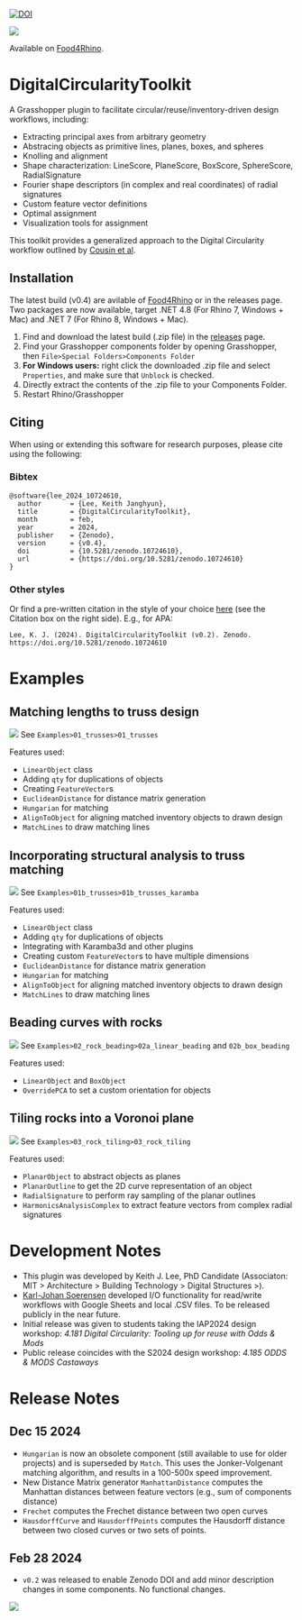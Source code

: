 [![DOI](https://zenodo.org/badge/DOI/10.5281/zenodo.10724610.svg)](https://doi.org/10.5281/zenodo.10724610)

![](Resources/logo_front.png)

Available on [Food4Rhino](https://www.food4rhino.com/en/app/digitalcircularitytoolkit?lang=en).
# DigitalCircularityToolkit
A Grasshopper plugin to facilitate circular/reuse/inventory-driven design workflows, including:
- Extracting principal axes from arbitrary geometry
- Abstracing objects as primitive lines, planes, boxes, and spheres
- Knolling and alignment
- Shape characterization: LineScore, PlaneScore, BoxScore, SphereScore, RadialSignature
- Fourier shape descriptors (in complex and real coordinates) of radial signatures
- Custom feature vector definitions
- Optimal assignment
- Visualization tools for assignment

This toolkit provides a generalized approach to the Digital Circularity workflow outlined by [Cousin et al](https://scholar.google.com/citations?view_op=view_citation&hl=en&user=0RMLrVgAAAAJ&sortby=pubdate&citation_for_view=0RMLrVgAAAAJ:VLnqNzywnoUC).

## Installation
The latest build (v0.4) are avilable of [Food4Rhino](https://www.food4rhino.com/en/app/digitalcircularitytoolkit?lang=en) or in the releases page. Two packages are now available, target .NET 4.8 (For Rhino 7, Windows + Mac) and .NET 7 (For Rhino 8, Windows + Mac).

1. Find and download the latest build (.zip file) in the [releases](https://github.com/keithjlee/DigitalCircularityToolkit/releases) page.
2. Find your Grasshopper components folder by opening Grasshopper, then `File>Special Folders>Components Folder`
3. **For Windows users:** right click the downloaded .zip file and select `Properties`, and make sure that `Unblock` is checked.
4. Directly extract the contents of the .zip file to your Components Folder.
5. Restart Rhino/Grasshopper

## Citing
When using or extending this software for research purposes, please cite using the following:

### Bibtex
```
@software{lee_2024_10724610,
  author       = {Lee, Keith Janghyun},
  title        = {DigitalCircularityToolkit},
  month        = feb,
  year         = 2024,
  publisher    = {Zenodo},
  version      = {v0.4},
  doi          = {10.5281/zenodo.10724610},
  url          = {https://doi.org/10.5281/zenodo.10724610}
}
```

### Other styles
Or find a pre-written citation in the style of your choice [here](https://zenodo.org/records/10724610) (see the Citation box on the right side). E.g., for APA:
```
Lee, K. J. (2024). DigitalCircularityToolkit (v0.2). Zenodo. https://doi.org/10.5281/zenodo.10724610
```

# Examples
## Matching lengths to truss design
![](Resources/trusses.gif)
See `Examples>01_trusses>01_trusses`

Features used:
- `LinearObject` class
- Adding `qty` for duplications of objects
- Creating `FeatureVector`s
- `EuclideanDistance` for distance matrix generation
- `Hungarian` for matching
- `AlignToObject` for aligning matched inventory objects to drawn design
- `MatchLines` to draw matching lines

## Incorporating structural analysis to truss matching
![](Resources/karamba.gif)
See `Examples>01b_trusses>01b_trusses_karamba`

Features used:
- `LinearObject` class
- Adding `qty` for duplications of objects
- Integrating with Karamba3d and other plugins
- Creating custom `FeatureVector`s to have multiple dimensions
- `EuclideanDistance` for distance matrix generation
- `Hungarian` for matching
- `AlignToObject` for aligning matched inventory objects to drawn design
- `MatchLines` to draw matching lines

## Beading curves with rocks
![](Resources/beading.gif)
See `Examples>02_rock_beading>02a_linear_beading` and `02b_box_beading`

Features used:
- `LinearObject` and `BoxObject`
- `OverridePCA` to set a custom orientation for objects

## Tiling rocks into a Voronoi plane
![](Resources/tiling.gif)
See `Examples>03_rock_tiling>03_rock_tiling`

Features used:
- `PlanarObject` to abstract objects as planes
- `PlanarOutline` to get the 2D curve representation of an object
- `RadialSignature` to perform ray sampling of the planar outlines
- `HarmonicsAnalysisComplex` to extract feature vectors from complex radial signatures

# Development Notes
- This plugin was developed by Keith J. Lee, PhD Candidate (Associaton: MIT > Architecture > Building Technology > Digital Structures >).
- [Karl-Johan Soerensen](https://github.com/soerensenkarl) developed I/O functionality for read/write workflows with Google Sheets and local .CSV files. To be released publicly in the near future.
- Initial release was given to students taking the IAP2024 design workshop: *4.181 Digital Circularity: Tooling up for reuse with Odds & Mods*
- Public release coincides with the S2024 design workshop: *4.185 ODDS & MODS Castaways*
  
# Release Notes
## Dec 15 2024
- `Hungarian` is now an obsolete component (still available to use for older projects) and is superseded by `Match`. This uses the Jonker-Volgenant matching algorithm, and results in a 100-500x speed improvement.
- New Distance Matrix generator `ManhattanDistance` computes the Manhattan distances between feature vectors (e.g., sum of components distance)
- `Frechet` computes the Frechet distance between two open curves
- `HausdorffCurve` and `HausdorffPoints` computes the Hausdorff distance between two closed curves or two sets of points.

## Feb 28 2024
- `v0.2` was released to enable Zenodo DOI and add minor description changes in some components. No functional changes.

![](Resources/logo_axo.png)
